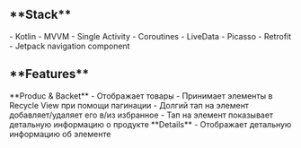 <h2>**Stack**</h2>
- Kotlin
- MVVM
- Single Activity
- Coroutines
- LiveData
- Picasso
- Retrofit
- Jetpack navigation component
<h2>**Features**</h2>
**Produc & Backet**
- Отображает товары 
- Принимает элементы в Recycle View при помощи пагинации
- Долгий тап на элемент добавляет/удаляет его в/из избранное
- Тап на элемент показывает детальную информацию о продукте
**Details**
- Отображает детальную информацию об элементе
